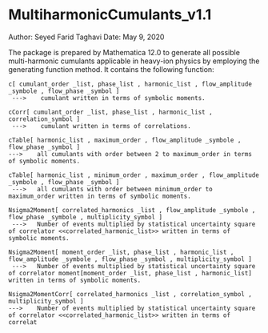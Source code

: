 # MultiharmonicCumulants_v1.1

Author: Seyed Farid Taghavi
Date: May 9, 2020

The package is prepared by Mathematica 12.0 to generate all possible multi-harmonic cumulants applicable in heavy-ion physics by employing the generating function method.
It contains the following function:

	c[ cumulant_order _list, phase_list , harmonic_list , flow_amplitude _symbole , flow_phase _symbol ]            
	 --->    cumulant written in terms of symbolic moments.
	
	cCorr[ cumulant_order _list, phase_list , harmonic_list , correlation_symbol ]                            
	 --->    cumulant written in terms of correlations.
	
	cTable[ harmonic_list , maximum_order , flow_amplitude _symbole , flow_phase _symbol ]                                                
	--->    all cumulants with order between 2 to maximum_order in terms of symbolic moments.
	
	cTable[ harmonic_list , minimum_order , maximum_order , flow_amplitude _symbole , flow_phase _symbol ]                               
	 --->   all cumulants with order between minimum_order to maximum_order written in terms of symbolic moments.
	 
	Nsigma2Moment[ correlated_harmonics _list , flow_amplitude _symbole , flow_phase _symbole , multiplicity_symbol ]                      
	 --->   Number of events multiplied by statistical uncertainty square of correlator <<correlated_harmonic_list>> written in terms of symbolic moments.
	 
	Nsigma2Moment[ moment_order _list, phase_list , harmonic_list , flow_amplitude _symbole , flow_phase _symbol , multiplicity_symbol ]
	 --->   Number of events multiplied by statistical uncertainty square of correlator moment[moment_order _list, phase_list , harmonic_list] written in terms of symbolic moments.
	 
	Nsigma2MomentCorr[ correlated_harmonics _list , correlation_symbol , multiplicity_symbol ]                                            
	--->    Number of events multiplied by statistical uncertainty square of correlator <<correlated_harmonic_list>> written in terms of correlat
